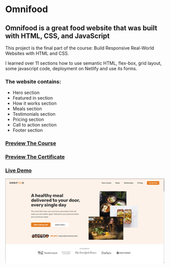 # Omnifood

## Omnifood is a great food website that was built with HTML, CSS, and JavaScript

This project is the final part of the course: Build Responsive Real-World Websites with HTML and CSS.

I learned over 11 sections how to use semantic HTML, flex-box, grid layout, some javascript code, deployment on Netlify and use its forms.

### The website contains:
- Hero section
- Featured in section
- How it works section
- Meals section
- Testimonials section
- Pricing section
- Call to action section
- Footer section

### [Preview The Course](https://www.udemy.com/course/design-and-develop-a-killer-website-with-html5-and-css3/)
### [Preview The Certificate](https://www.udemy.com/certificate/UC-f6f8f768-fe8b-4fca-a3c6-061c706a41da/)
### [Live Demo](https://omnifood-muhammad.netlify.app/)

![screen shot](Omnifood.png)

